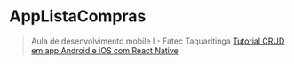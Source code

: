 # AppListaCompras
> Aula de desenvolvimento mobile I - Fatec Taquaritinga
> [Tutorial CRUD em app Android e iOS com React Native](https://www.luiztools.com.br/post/tutorial-crud-em-app-android-e-ios-com-react-native/)

